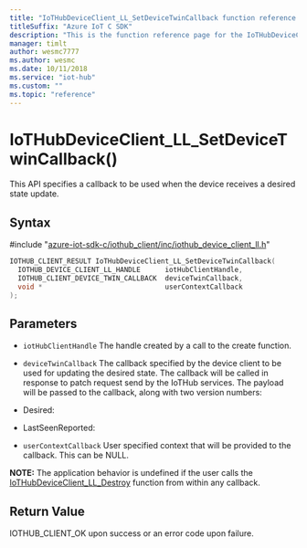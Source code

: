 ```yaml
---                             
title: "IoTHubDeviceClient_LL_SetDeviceTwinCallback function reference | Microsoft Docs" 
titleSuffix: "Azure IoT C SDK"            
description: "This is the function reference page for the IoTHubDeviceClient_LL_SetDeviceTwinCallback() function in the Azure IoT C SDK. This SDK is used with Azure IoT Hub and Azure IoT Hub Device Provisioning Service"            
manager: timlt                 
author: wesmc7777              
ms.author: wesmc               
ms.date: 10/11/2018                    
ms.service: "iot-hub"             
ms.custom: ""                
ms.topic: "reference"        
---                            
```


# IoTHubDeviceClient_LL_SetDeviceTwinCallback()

This API specifies a callback to be used when the device receives a desired state update.

## Syntax

\#include "[azure-iot-sdk-c/iothub_client/inc/iothub_device_client_ll.h](../iothub-device-client-ll-h.md)"  
```C
IOTHUB_CLIENT_RESULT IoTHubDeviceClient_LL_SetDeviceTwinCallback(
  IOTHUB_DEVICE_CLIENT_LL_HANDLE      iotHubClientHandle,
  IOTHUB_CLIENT_DEVICE_TWIN_CALLBACK  deviceTwinCallback,
  void *                              userContextCallback
);
```

## Parameters
* `iotHubClientHandle` The handle created by a call to the create function. 

* `deviceTwinCallback` The callback specified by the device client to be used for updating the desired state. The callback will be called in response to patch request send by the IoTHub services. The payload will be passed to the callback, along with two version numbers:

* Desired:

* LastSeenReported: 

* `userContextCallback` User specified context that will be provided to the callback. This can be NULL.

**NOTE:** The application behavior is undefined if the user calls the [IoTHubDeviceClient_LL_Destroy](../iothub-device-client-ll-h/iothubdeviceclient-ll-destroy.md) function from within any callback.

## Return Value
IOTHUB_CLIENT_OK upon success or an error code upon failure.

